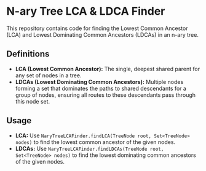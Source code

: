 # N-ary Tree LCA & LDCA Finder

This repository contains code for finding the Lowest Common Ancestor (LCA) and Lowest Dominating Common Ancestors (LDCAs) in an n-ary tree.

## Definitions

- **LCA (Lowest Common Ancestor):** The single, deepest shared parent for any set of nodes in a tree.
- **LDCAs (Lowest Dominating Common Ancestors):** Multiple nodes forming a set that dominates the paths to shared descendants for a group of nodes, ensuring all routes to these descendants pass through this node set.

## Usage

- **LCA:** Use `NaryTreeLCAFinder.findLCA(TreeNode root, Set<TreeNode> nodes)` to find the lowest common ancestor of the given nodes.
- **LDCAs:** Use `NaryTreeLCAFinder.findLDCAs(TreeNode root, Set<TreeNode> nodes)` to find the lowest dominating common ancestors of the given nodes.
